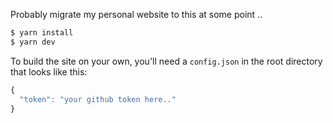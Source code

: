 Probably migrate my personal website to this at some point ..

```sh
$ yarn install
$ yarn dev
```

To build the site on your own, you'll need a `config.json` in the root directory that looks like this:
```js
{
  "token": "your github token here.."
}
```
